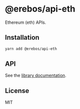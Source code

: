 # @erebos/api-eth

Ethereum (eth) APIs.

## Installation

```sh
yarn add @erebos/api-eth
```

## API

See the [library documentation](../../docs/api-eth.md).

## License

MIT

